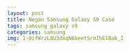 ```yaml
---
layout: post
title: Negan Samsung Galaxy S9 Case
tags: samsung galaxy s9
categories: samsung
img: 1-8ifWrzL8U3doqN6beetSrmIhE1Bab_I
---
```

